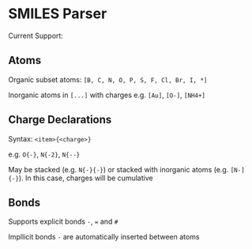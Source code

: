 # SMILES Parser

Current Support:

## Atoms
Organic subset atoms: `[B, C, N, O, P, S, F, Cl, Br, I, *]`

Inorganic atoms in `[...]` with charges e.g. `[Au]`, `[O-]`, `[NH4+]`

## Charge Declarations
Syntax: `<item>{<charge>}`

e.g. `O{-}`, `N{-2}`, `N{--}`

May be stacked (e.g. `N{-}{-}`) or stacked with inorganic atoms (e.g. `[N-]{-}`). In this case, charges will be cumulative

## Bonds
Supports explicit bonds `-`, `=` and `#`

Impllicit bonds `-` are automatically inserted between atoms